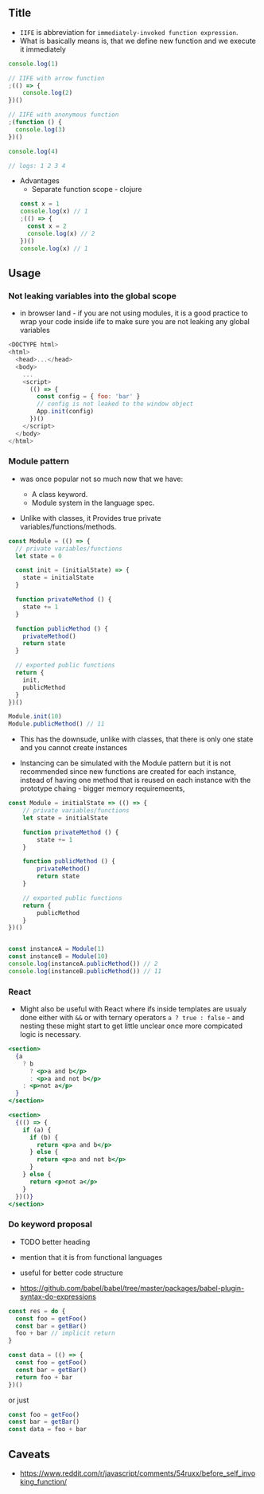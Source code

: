 ## Title

- `IIFE` is abbreviation for `immediately-invoked function expression`.
- What is basically means is, that we define new function and we execute it immediately

```js
console.log(1)

// IIFE with arrow function
;(() => {
    console.log(2)
})()

// IIFE with anonymous function
;(function () {
  console.log(3)
})()

console.log(4)

// logs: 1 2 3 4
```

- Advantages
  - Separate function scope - clojure
  ```js
  const x = 1
  console.log(x) // 1
  ;(() => {
    const x = 2
    console.log(x) // 2
  })()
  console.log(x) // 1
  ```

## Usage

### Not leaking variables into the global scope

- in browser land - if you are not using modules, it is a good practice to wrap your code inside iife to make sure you are not leaking any global variables

```js
<DOCTYPE html>
<html>
  <head>...</head>
  <body>
    ...
    <script>
      (() => {
        const config = { foo: 'bar' }
        // config is not leaked to the window object
        App.init(config)
      })()
    </script>
  </body>
</html>
```

### Module pattern

- was once popular not so much now that we have:
  - A class keyword.
  - Module system in the language spec.

- Unlike with classes, it Provides true private variables/functions/methods.

```js
const Module = (() => {
  // private variables/functions
  let state = 0

  const init = (initialState) => {
    state = initialState
  }

  function privateMethod () {
    state += 1
  }

  function publicMethod () {
    privateMethod()
    return state
  }

  // exported public functions
  return {
    init,
    publicMethod
  }
})()

Module.init(10)
Module.publicMethod() // 11
```

- This has the downsude, unlike with classes, that there is only one state and you cannot create instances

- Instancing can be simulated with the Module pattern but it is not recommended since new functions are created for each instance, instead of having one method that is reused on each instance with the prototype chaing - bigger memory requiremeents,

```js
const Module = initialState => (() => {
    // private variables/functions
    let state = initialState

    function privateMethod () {
        state += 1
    }

    function publicMethod () {
        privateMethod()
        return state
    }

    // exported public functions
    return {
        publicMethod
    }
})()


const instanceA = Module(1)
const instanceB = Module(10)
console.log(instanceA.publicMethod()) // 2
console.log(instanceB.publicMethod()) // 11
```

### React

- Might also be useful with React where ifs inside templates are usualy done either with `&&` or with ternary operators `a ? true : false` - and nesting these might start to get little unclear once more compicated logic is necessary.

```jsx
<section>
  {a
    ? b
      ? <p>a and b</p>
      : <p>a and not b</p>
    : <p>not a</p>
  }
</section>
```

```jsx
<section>
  {(() => {
    if (a) {
      if (b) {
        return <p>a and b</p>
      } else {
        return <p>a and not b</p>
      }
    } else {
      return <p>not a</p>
    }
  })()}
</section>
```

### Do keyword proposal
  - TODO better heading
  - mention that it is from functional languages
  - useful for better code structure

  - https://github.com/babel/babel/tree/master/packages/babel-plugin-syntax-do-expressions

```js
const res = do {
  const foo = getFoo()
  const bar = getBar()
  foo + bar // implicit return
}
```

```js
const data = (() => {
  const foo = getFoo()
  const bar = getBar()
  return foo + bar
})()
```

or just

```js
const foo = getFoo()
const bar = getBar()
const data = foo + bar
```

## Caveats
  - https://www.reddit.com/r/javascript/comments/54ruxx/before_self_invoking_function/
